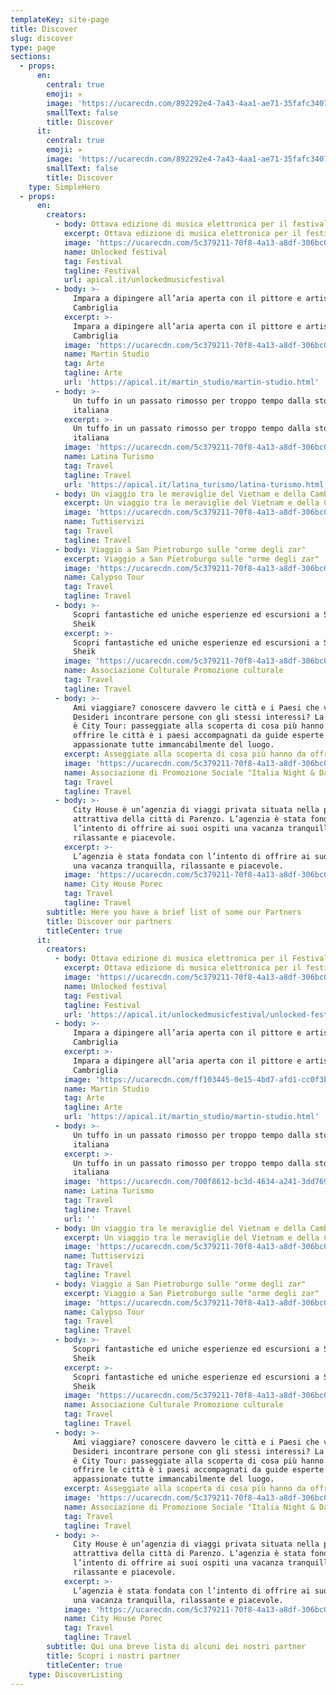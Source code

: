 ```yaml
---
templateKey: site-page
title: Discover
slug: discover
type: page
sections:
  - props:
      en:
        central: true
        emoji: ✈️
        image: 'https://ucarecdn.com/892292e4-7a43-4aa1-ae71-35fafc340758/'
        smallText: false
        title: Discover
      it:
        central: true
        emoji: ✈️
        image: 'https://ucarecdn.com/892292e4-7a43-4aa1-ae71-35fafc340758/'
        smallText: false
        title: Discover
    type: SimpleHero
  - props:
      en:
        creators:
          - body: Ottava edizione di musica elettronica per il festival siciliano
            excerpt: Ottava edizione di musica elettronica per il festival siciliano
            image: 'https://ucarecdn.com/5c379211-70f8-4a13-a8df-306bc0de15e0/'
            name: Unlocked festival
            tag: Festival
            tagline: Festival
            url: apical.it/unlockedmusicfestival
          - body: >-
              Impara a dipingere all’aria aperta con il pittore e artista Martin
              Cambriglia
            excerpt: >-
              Impara a dipingere all’aria aperta con il pittore e artista Martin
              Cambriglia
            image: 'https://ucarecdn.com/5c379211-70f8-4a13-a8df-306bc0de15e0/'
            name: Martin Studio
            tag: Arte
            tagline: Arte
            url: 'https://apical.it/martin_studio/martin-studio.html'
          - body: >-
              Un tuffo in un passato rimosso per troppo tempo dalla storia
              italiana
            excerpt: >-
              Un tuffo in un passato rimosso per troppo tempo dalla storia
              italiana
            image: 'https://ucarecdn.com/5c379211-70f8-4a13-a8df-306bc0de15e0/'
            name: Latina Turismo
            tag: Travel
            tagline: Travel
            url: 'https://apical.it/latina_turismo/latina-turismo.html'
          - body: Un viaggio tra le meraviglie del Vietnam e della Cambogia
            excerpt: Un viaggio tra le meraviglie del Vietnam e della Cambogia
            image: 'https://ucarecdn.com/5c379211-70f8-4a13-a8df-306bc0de15e0/'
            name: Tuttiservizi
            tag: Travel
            tagline: Travel
          - body: Viaggio a San Pietroburgo sulle "orme degli zar"
            excerpt: Viaggio a San Pietroburgo sulle "orme degli zar"
            image: 'https://ucarecdn.com/5c379211-70f8-4a13-a8df-306bc0de15e0/'
            name: Calypso Tour
            tag: Travel
            tagline: Travel
          - body: >-
              Scopri fantastiche ed uniche esperienze ed escursioni a Sharm el
              Sheik
            excerpt: >-
              Scopri fantastiche ed uniche esperienze ed escursioni a Sharm el
              Sheik
            image: 'https://ucarecdn.com/5c379211-70f8-4a13-a8df-306bc0de15e0/'
            name: Associazione Culturale Promozione culturale
            tag: Travel
            tagline: Travel
          - body: >-
              Ami viaggiare? conoscere davvero le città e i Paesi che visiti?
              Desideri incontrare persone con gli stessi interessi? La risposta
              è City Tour: passeggiate alla scoperta di cosa più hanno da
              offrire le città è i paesi accompagnati da guide esperte e
              appassionate tutte immancabilmente del luogo.
            excerpt: Asseggiate alla scoperta di cosa più hanno da offrire le città
            image: 'https://ucarecdn.com/5c379211-70f8-4a13-a8df-306bc0de15e0/'
            name: Associazione di Promozione Sociale "Italia Night & Day"
            tag: Travel
            tagline: Travel
          - body: >-
              City House è un’agenzia di viaggi privata situata nella parte più
              attrattiva della città di Parenzo. L’agenzia è stata fondata con
              l’intento di offrire ai suoi ospiti una vacanza tranquilla,
              rilassante e piacevole.
            excerpt: >-
              L’agenzia è stata fondata con l’intento di offrire ai suoi ospiti
              una vacanza tranquilla, rilassante e piacevole.
            image: 'https://ucarecdn.com/5c379211-70f8-4a13-a8df-306bc0de15e0/'
            name: City House Porec
            tag: Travel
            tagline: Travel
        subtitle: Here you have a brief list of some our Partners
        title: Discover our partners
        titleCenter: true
      it:
        creators:
          - body: Ottava edizione di musica elettronica per il Festival siciliano
            excerpt: Ottava edizione di musica elettronica per il festival siciliano
            image: 'https://ucarecdn.com/5c379211-70f8-4a13-a8df-306bc0de15e0/'
            name: Unlocked festival
            tag: Festival
            tagline: Festival
            url: 'https://apical.it/unlockedmusicfestival/unlocked-festival.html'
          - body: >-
              Impara a dipingere all’aria aperta con il pittore e artista Martin
              Cambriglia
            excerpt: >-
              Impara a dipingere all’aria aperta con il pittore e artista Martin
              Cambriglia
            image: 'https://ucarecdn.com/ff103445-0e15-4bd7-afd1-cc0f3be1c9ff/'
            name: Martin Studio
            tag: Arte
            tagline: Arte
            url: 'https://apical.it/martin_studio/martin-studio.html'
          - body: >-
              Un tuffo in un passato rimosso per troppo tempo dalla storia
              italiana
            excerpt: >-
              Un tuffo in un passato rimosso per troppo tempo dalla storia
              italiana
            image: 'https://ucarecdn.com/700f8612-bc3d-4634-a241-3dd7694c597b/'
            name: Latina Turismo
            tag: Travel
            tagline: Travel
            url: ''
          - body: Un viaggio tra le meraviglie del Vietnam e della Cambogia
            excerpt: Un viaggio tra le meraviglie del Vietnam e della Cambogia
            image: 'https://ucarecdn.com/5c379211-70f8-4a13-a8df-306bc0de15e0/'
            name: Tuttiservizi
            tag: Travel
            tagline: Travel
          - body: Viaggio a San Pietroburgo sulle "orme degli zar"
            excerpt: Viaggio a San Pietroburgo sulle "orme degli zar"
            image: 'https://ucarecdn.com/5c379211-70f8-4a13-a8df-306bc0de15e0/'
            name: Calypso Tour
            tag: Travel
            tagline: Travel
          - body: >-
              Scopri fantastiche ed uniche esperienze ed escursioni a Sharm el
              Sheik
            excerpt: >-
              Scopri fantastiche ed uniche esperienze ed escursioni a Sharm el
              Sheik
            image: 'https://ucarecdn.com/5c379211-70f8-4a13-a8df-306bc0de15e0/'
            name: Associazione Culturale Promozione culturale
            tag: Travel
            tagline: Travel
          - body: >-
              Ami viaggiare? conoscere davvero le città e i Paesi che visiti?
              Desideri incontrare persone con gli stessi interessi? La risposta
              è City Tour: passeggiate alla scoperta di cosa più hanno da
              offrire le città è i paesi accompagnati da guide esperte e
              appassionate tutte immancabilmente del luogo.
            excerpt: Asseggiate alla scoperta di cosa più hanno da offrire le città
            image: 'https://ucarecdn.com/5c379211-70f8-4a13-a8df-306bc0de15e0/'
            name: Associazione di Promozione Sociale "Italia Night & Day"
            tag: Travel
            tagline: Travel
          - body: >-
              City House è un’agenzia di viaggi privata situata nella parte più
              attrattiva della città di Parenzo. L’agenzia è stata fondata con
              l’intento di offrire ai suoi ospiti una vacanza tranquilla,
              rilassante e piacevole.
            excerpt: >-
              L’agenzia è stata fondata con l’intento di offrire ai suoi ospiti
              una vacanza tranquilla, rilassante e piacevole.
            image: 'https://ucarecdn.com/5c379211-70f8-4a13-a8df-306bc0de15e0/'
            name: City House Porec
            tag: Travel
            tagline: Travel
        subtitle: Qui una breve lista di alcuni dei nostri partner
        title: Scopri i nostri partner
        titleCenter: true
    type: DiscoverListing
---
```


